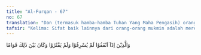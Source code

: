 ```yaml
---
title: "Al-Furqan - 67"
no: 67
translation: "Dan (termasuk hamba-hamba Tuhan Yang Maha Pengasih) orang-orang yang apabila menginfakkan (harta), mereka tidak berlebihan, dan tidak (pula) kikir, di antara keduanya secara wajar,"
tafsir: "Kelima: Sifat baik lainnya dari orang-orang mukmin adalah mereka dalam menafkahkan harta tidak boros dan tidak pula kikir, tetapi tetap memelihara keseimbangan antara kedua sifat yang buruk itu. Sifat boros pasti akan membawa kemusnahan harta benda dan kerusakan masyarakat. Seseorang yang boros walaupun kebutuhan pribadi dan keluarganya telah terpenuhi dengan hidup secara mewah, tetap akan menghambur-hamburkan kekayaannya pada kesenangan lain, seperti main judi, main perempuan, minum-minuman keras, dan lain sebagainya. Dengan demikian, dia merusak diri sendiri dan masyarakat sekelilingnya. Padahal, kekayaan yang dititipkan Allah kepadanya harus dipelihara sebaik-baiknya sehingga dapat bermanfaat untuk dirinya, keluarga, dan masyarakat. \n\nSifat kikir dan bakhil pun akan membawa kepada kerugian dan kerusakan. Orang yang bakhil selalu berusaha menumpuk kekayaan walaupun dia sendiri hidup sebagai seorang miskin dan dia tidak mau mengeluarkan uangnya untuk kepentingan masyarakat. Kalau untuk kepentingan dirinya dan keluarganya saja, dia merasa segan mengeluarkan uang, apalagi untuk kepentingan orang lain. Dengan demikian, akan tertumpuklah kekayaan itu pada diri seorang atau beberapa gelintir manusia yang serakah dan tamak. Orang yang sifatnya seperti ini diancam Allah dengan api neraka sebagaimana tersebut dalam firman-Nya:\n\nCelakalah bagi setiap pengumpat dan pencela, yang mengumpulkan harta dan menghitung-hitungnya, dia (manusia) mengira bahwa hartanya itu dapat mengekalkannya. Sekali-kali tidak! Pasti dia akan dilemparkan ke dalam (neraka) Hutamah. (al-Humazah/104: 1-4).\n\nDemikianlah sifat orang mukmin dalam menafkahkan hartanya. Dia tidak bersifat boros sehingga tidak memikirkan hari esok dan tidak pula bersifat kikir sehingga menyiksa dirinya sendiri karena hendak mengumpulkan kekayaan. Keseimbangan antara kedua macam sifat yang tercela itulah yang selalu dipelihara dan dijaga. Kalau kaya, dia dapat membantu masyarakatnya sesuai dengan kekayaannya, dan kalau miskin, dia dapat menguasai hawa nafsu dirinya dengan hidup secara sederhana. \n\nYazid bin Abi habib berkata, \"Demikianlah sifat para sahabat Nabi Muhammad saw. Mereka bukan makan untuk bermewah-mewah dan menikmati makanan yang enak-enak, mereka berpakaian bukan untuk bermegah-megah dengan keindahan. Akan tetapi, mereka makan sekadar untuk menutup rasa lapar dan untuk menguatkan jasmani karena hendak beribadah melaksanakan perintah Allah. Mereka berpakaian sekadar untuk menutup aurat dan memelihara tubuh mereka terhadap angin dan panas. \n\n'Abdul Malik bin Marwan, pada waktu mengawinkan Fathimah (putrinya) dengan 'Umar bin 'Abdul 'Aziz, bertanya kepada calon menantunya, \"Bagaimana engkau memberi nafkah kepada anakku?\" Umar menjawab, \"Aku memilih yang baik di antara dua sifat yang buruk\" (maksudnya sifat yang baik di antara dua sifat yang buruk yaitu boros dan kikir). Kemudian dia membacakan ayat ini."
---
```


وَالَّذِيْنَ اِذَآ اَنْفَقُوْا لَمْ يُسْرِفُوْا وَلَمْ يَقْتُرُوْا وَكَانَ بَيْنَ ذٰلِكَ قَوَامًا 
